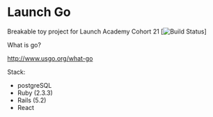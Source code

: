 Launch Go
================================================================================
Breakable toy project for Launch Academy Cohort 21
[![Build Status](https://codeship.com/projects/<5098d860-7af2-0136-d2cc-1e8efa2619d8>/status?branch=master)]

What is go?

http://www.usgo.org/what-go

Stack:
* postgreSQL
* Ruby (2.3.3)
* Rails (5.2)
* React
